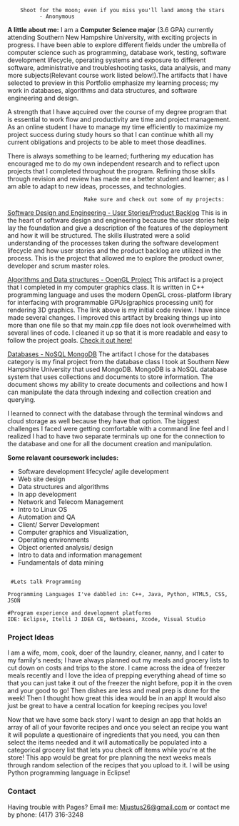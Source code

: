        Shoot for the moon; even if you miss you'll land among the stars
              - Anonymous

**A little about me:** I am a **Computer Science major** (3.6 GPA) currently attending Southern New Hampshire University, with exciting projects in progress. I have been able to explore different fields under the umbrella of computer science such as programming, database work, testing, software development lifecycle, operating systems and exposure to different software, administrative and troubleshooting tasks, data analysis, and many more subjects(Relevant course work listed below!).The artifacts that I have selected to preview in this Portfolio emphasize my learning process; my work in databases, algorithms and data structures, and software engineering and design. 

A strength that I have aqcuired over the course of my degree program that is essential to work flow and productivity are time and project management. As an online student I have to manage my time efficiently to maximize my project success during study hours so that I can continue whith all my current obligations and projects to be able to meet those deadlines. 

There is always something to be learned; furthering my education has encouraged me to do my own independent research and to reflect upon projects that I completed throughout the program. Refining those skills through revision and review has made me a better student and learner; as I am able to adapt to new ideas, processes, and technologies.   


                            Make sure and check out some of my projects: 
                                
                                
[Software Design and Engineering - User Stories/Product Backlog](https://github.com/Mjustus26/mjustus26.github.io/blob/master/CS-product.backlog%26user.stories.xlsx)
This is in the heart of software design and engineering because the user stories help lay the foundation and give a description of the features of the deployment and how it will be structured. The skills illustrated were a solid understanding of the processes taken during the software development lifecycle and how user stories and the product backlog are utilized in the process. This is the project that allowed me to explore the product owner, developer and scrum master roles.

[Algorithms and Data structures - OpenGL Project](https://drive.google.com/file/d/1LGH4coeIfgdXpA7P8zFppt1rFBNQpVmx/view?usp=sharing)
This artifact is a project that I completed in my computer graphics class. It is written in C++ programming language and uses the modern OpenGL cross-platform library for interfacing with programmable GPUs(graphics processing unit) for rendering 3D graphics. The link above is my initial code review. I have since made several changes. I improved this artifact by breaking things up into more than one file so that my main.cpp file does not look overwhelmed with several lines of code. I cleaned it up so that it is more readable and easy to follow the project goals. [Check it out here!](https://drive.google.com/drive/folders/1KWL-Jnv4OsMu5QlClOvB7M9kO4h03pfF?usp=sharing) 

[Databases - NoSQL MongoDB](https://github.com/Mjustus26/mjustus26.github.io/blob/master/CS340.Final_Project_MJ.docx.zip)
The artifact I chose for the databases category is my final project from the database class I took at Southern New Hampshire University that used MongoDB. MongoDB is a NoSQL database system that uses collections and documents to store information. The document shows my ability to create documents and collections and how I can manipulate the data through indexing and collection creation and querying. 

I learned to connect with the database through the terminal windows and cloud storage as well because they have that option. The biggest challenges I faced were getting comfortable with a command line feel and I realized I had to have two separate terminals up one for the connection to the database and one for all the document creation and manipulation.


**Some relavant coursework includes:**
- Software development lifecycle/ agile development
- Web site design
- Data structures and algorithms
- In app development
- Network and Telecom Management
- Intro to Linux OS
- Automation and QA
- Client/ Server Development
- Computer graphics and Visualization, 
- Operating environments
- Object oriented analysis/ design
- Intro to data and information management
- Fundamentals of data mining

```

 #Lets talk Programming

Programming Languages I've dabbled in: C++, Java, Python, HTML5, CSS, JSON

#Program experience and development platforms
IDE: Eclipse, Itelli J IDEA CE, Netbeans, Xcode, Visual Studio

```


### Project Ideas

I am a wife, mom, cook, doer of the laundry, cleaner, nanny, and I cater to my family's needs; I have always planned out my meals and grocery lists to cut down on costs and trips to the store. I came across the idea of freezer meals recently and I love the idea of prepping everything ahead of time so that you can just take it out of the freezer the night before, pop it in the oven and your good to go! Then dishes are less and meal prep is done for the week! Then I thought how great this idea would be in an app! It would also just be great to have a central location for keeping recipes you love!

Now that we have some back story I want to design an app that holds an array of all of your favorite recipes and once you select an recipe you want it will populate a questionaire of ingredients that you need, you can then select the items needed and it will automatically be populated into a categorical grocery list that lets you check off items while you're at the store! This app would be great for pre planning the next weeks meals through random selection of the recipes that you upload to it. I will be using Python programming language in Eclipse! 

### Contact

Having trouble with Pages? 
Email me: Mjustus26@gmail.com or 
contact me by phone: (417) 316-3248
